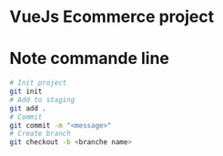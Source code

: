 # VueJs Ecommerce project


# Note commande line

```bash
# Init project 
git init
# Add to staging
git add .
# Commit
git commit -m "<message>"
# Create branch
git checkout -b <branche name>
```
